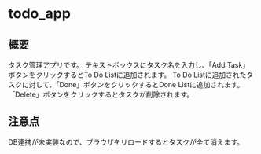 # todo_app

## 概要
タスク管理アプリです。
テキストボックスにタスク名を入力し、「Add Task」ボタンをクリックするとTo Do Listに追加されます。
To Do Listに追加されたタスクに対して、「Done」ボタンをクリックするとDone Listに追加されます。
「Delete」ボタンをクリックするとタスクが削除されます。

## 注意点
DB連携が未実装なので、ブラウザをリロードするとタスクが全て消えます。

